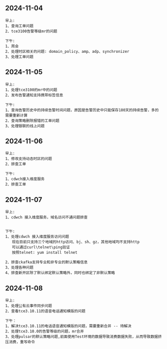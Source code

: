 
## 2024-11-04
```text
早上:
1、查询工单问题
2、tce3100告警等级mr的问题

下午:
1、周会
2、处理时区相关的问题: domain_policy、amp、adp、synchronizer
3、处理工单问题
```

## 2024-11-05
```text
早上:
1、处理tce3100的mr中的问题
2、发布告警通知支持携带标签信息

下午:
1、查询告警历史中的持续告警时间问题，原因是告警历史中只能保存180天的持续告警，多的需要重新计算
2、查询策略删除报错的工单问题
3、处理银联的线上问题
```
## 2024-11-06
```text
早上:
1、修改支持动态时区的问题
2、排查工单

下午:
1、cdwch接入维度服务
2、排查工单

```

## 2024-11-07
```text
早上:
1、cdwch 接入维度服务，域名访问不通问题排查


下午:
1、处理cdwch 接入维度服务访问问题
   现在目前只支持三个地域的http访问、bj、sh、gz，其他地域均不支持http 
   可以通过curl\telnet\ping验证
   按照telnet: yum install telnet

2、排查ckafka支持专业和非专业的默认策略信息
3、处理各种问题
4、排查新开区除了默认绑定默认策略外，同时也绑定了非默认策略
```

## 2024-11-08
```text
早上:
1、处理公有云事件同步问题
2、查看tce3.10.11的语音电话通知模版的问题

下午：
1、解决tce3.10.11的电话语音通知模版的问题，需要重新合并 -- 待解决
2、处理tce3.10.0的告警等级的问题，mr合并
3、处理pulsar的默认策略问题,前面使用Test环境的数据导致消费数据失败，从而导致数据挤压消费，重写命令
```